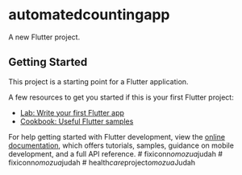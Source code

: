 # automatedcountingapp

A new Flutter project.

## Getting Started

This project is a starting point for a Flutter application.

A few resources to get you started if this is your first Flutter project:

- [Lab: Write your first Flutter app](https://docs.flutter.dev/get-started/codelab)
- [Cookbook: Useful Flutter samples](https://docs.flutter.dev/cookbook)

For help getting started with Flutter development, view the
[online documentation](https://docs.flutter.dev/), which offers tutorials,
samples, guidance on mobile development, and a full API reference.
#   f i x i c o n n _ o m o z u a _ j u d a h  
 #   f i x i c o n n _ o m o z u a _ j u d a h  
 #   h e a l t h _ c a r e _ p r o j e c t _ o m o z u a _ J u d a h  
 